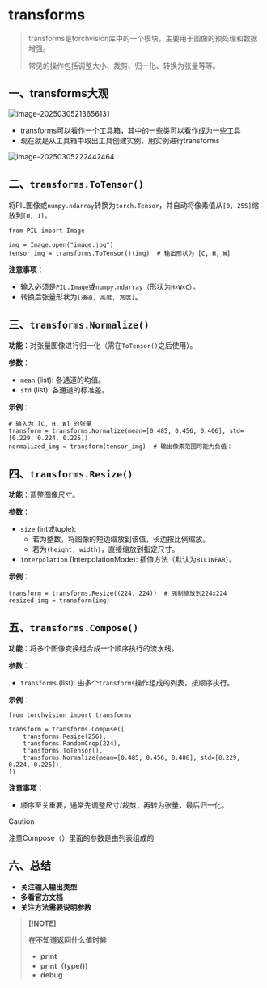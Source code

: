 # transforms

> transforms是torchvision库中的一个模块，主要用于图像的预处理和数据增强。
>
> 常见的操作包括调整大小、裁剪、归一化、转换为张量等等。

## 一、transforms大观

![image-20250305213656131](C:\Users\br\AppData\Roaming\Typora\typora-user-images\image-20250305213656131.png)

- transforms可以看作一个工具箱，其中的一些类可以看作成为一些工具
- 现在就是从工具箱中取出工具创建实例，用实例进行transforms

![image-20250305222442464](C:\Users\br\AppData\Roaming\Typora\typora-user-images\image-20250305222442464.png)

## 二、**`transforms.ToTensor()`**

将PIL图像或`numpy.ndarray`转换为`torch.Tensor`，并自动将像素值从`[0, 255]`缩放到`[0, 1]`。

```
from PIL import Image

img = Image.open("image.jpg")
tensor_img = transforms.ToTensor()(img)  # 输出形状为 [C, H, W]
```

**注意事项**：

- 输入必须是`PIL.Image`或`numpy.ndarray`（形状为`H×W×C`）。
- 转换后张量形状为`[通道, 高度, 宽度]`。

## **三、`transforms.Normalize()`**

**功能**：对张量图像进行归一化（需在`ToTensor()`之后使用）。

**参数**：

- `mean` (list): 各通道的均值。
- `std` (list): 各通道的标准差。

**示例**：

```
# 输入为 [C, H, W] 的张量
transform = transforms.Normalize(mean=[0.485, 0.456, 0.406], std=[0.229, 0.224, 0.225])
normalized_img = transform(tensor_img)  # 输出像素范围可能为负值：
```



##  **四、`transforms.Resize()`**

**功能**：调整图像尺寸。

**参数**：

- `size` (int或tuple):
  - 若为整数，将图像的短边缩放到该值，长边按比例缩放。
  - 若为`(height, width)`，直接缩放到指定尺寸。
- `interpolation` (InterpolationMode): 插值方法（默认为`BILINEAR`）。

**示例**：

```
transform = transforms.Resize((224, 224))  # 强制缩放到224x224
resized_img = transform(img)
```

## **五、`transforms.Compose()`**

**功能**：将多个图像变换组合成一个顺序执行的流水线。

**参数**：

- `transforms` (list): 由多个`transforms`操作组成的列表，按顺序执行。

**示例**：

```
from torchvision import transforms

transform = transforms.Compose([
    transforms.Resize(256),
    transforms.RandomCrop(224),
    transforms.ToTensor(),
    transforms.Normalize(mean=[0.485, 0.456, 0.406], std=[0.229, 0.224, 0.225]),
])
```

**注意事项**：

- 顺序至关重要，通常先调整尺寸/裁剪，再转为张量，最后归一化。

> [!CAUTION]
>
> 注意Compose（）里面的参数是由列表组成的



## 六、总结

- **关注输入输出类型**
- **多看官方文档**
- **关注方法需要说明参数**

> **[!NOTE]**
>
> **在不知道返回什么值时候**
>
> - **print**
> - **print（type())**
> - **debug**

